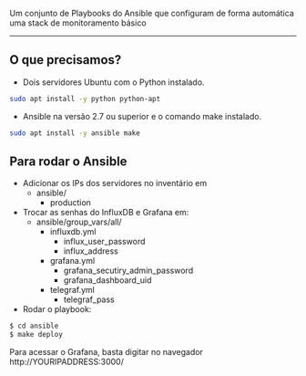 Um conjunto de Playbooks do Ansible que configuram de forma automática uma stack de monitoramento básico

---

## O que precisamos?
- Dois servidores Ubuntu com o Python instalado.

```bash
sudo apt install -y python python-apt
```

- Ansible na versão 2.7 ou superior e o comando make instalado.

```bash
sudo apt install -y ansible make
```

## Para rodar o Ansible
- Adicionar os IPs dos servidores no inventário em 
  - ansible/
    - production
- Trocar as senhas do InfluxDB e Grafana em:
  - ansible/group_vars/all/
    - influxdb.yml
      - influx_user_password
      - influx_address
    - grafana.yml
      - grafana_secutiry_admin_password
      - grafana_dashboard_uid
    - telegraf.yml
      - telegraf_pass
- Rodar o playbook:

```bash
$ cd ansible
$ make deploy
```

Para acessar o Grafana, basta digitar no navegador http://YOURIPADDRESS:3000/
